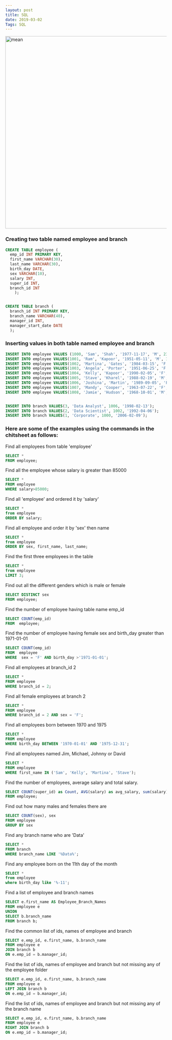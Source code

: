 ```yaml
---
layout: post
title: SQL
date: 2019-03-02
Tags: SQL
---
```

<img src="/assets/img/sql/sql_syntax.png" alt="mean" style="width:600px; margin-left: auto;
          margin-right: auto;"/>
### Creating two table named employee and branch
```sql
CREATE TABLE employee (
  emp_id INT PRIMARY KEY,
  first_name VARCHAR(30),
  last_name VARCHAR(30),
  birth_day DATE,
  sex VARCHAR(10),
  salary INT,
  super_id INT,
  branch_id INT
    );


CREATE TABLE branch (
  branch_id INT PRIMARY KEY,
  branch_name VARCHAR(40),
  manager_id INT,
  manager_start_date DATE
  );
```

### Inserting values in both table named employee and branch
```sql
INSERT INTO employee VALUES (1000, 'Sam', 'Shah', '1977-11-17', 'M', 230000, 105, 2);
INSERT INTO employee VALUES(1001, 'Ram', 'Kapoor', '1951-05-11', 'M', 140000, 100, 1);
INSERT INTO employee VALUES(1002, 'Martina', 'Gates', '1984-03-15', 'F', 95000, 100, 3);
INSERT INTO employee VALUES(1003, 'Angela', 'Porter', '1951-06-25', 'F', 83000, 102, 2);
INSERT INTO employee VALUES(1004, 'Kelly', 'Kapoor', '1990-02-05', 'F', 65000, 102, 2);
INSERT INTO employee VALUES(1005, 'Stave', 'Kharel', '1988-02-19', 'M', 79000, 102, 2);
INSERT INTO employee VALUES(1006, 'Joshina', 'Martin', '1989-09-05', 'F', 88000, 100, 1);
INSERT INTO employee VALUES(1007, 'Mandy', 'Cooper', '1963-07-22', 'F', 75000, 106, 3);
INSERT INTO employee VALUES(1008, 'Jamie', 'Hudson', '1968-10-01', 'M', 61000, 106, 3);


INSERT INTO branch VALUES(3, 'Data Analyst', 1006, '1998-02-13');
INSERT INTO branch VALUES(2, 'Data Scientist', 1002, '1992-04-06');
INSERT INTO branch VALUES(1, 'Corporate', 1000, '2006-02-09');
```

### Here are some of the examples using the commands in the chitsheet as follows:

Find all employees from table 'employee'
```sql
SELECT *
FROM employee;
```

Find all the employee whose salary is greater than 85000
```sql
SELECT *
FROM employee
WHERE salary>85000;
```

Find all 'employee' and ordered it by 'salary'
```sql
SELECT *
from employee
ORDER BY salary;
```

Find all employee and order it by 'sex' then name
```sql
SELECT *
from employee
ORDER BY sex, first_name, last_name;
```

Find the first three employees in the table
```sql
SELECT *
from employee
LIMIT 3;
```

Find out all the different genders which is male or female
```sql
SELECT DISTINCT sex
FROM employee;
```
Find the number of employee having table name emp_id
```sql
SELECT COUNT(emp_id)
FROM  employee;
```

Find the number of employee having female sex and birth_day greater than 1971-01-01
```sql
SELECT COUNT(emp_id)
FROM  employee
WHERE  sex = 'F' AND birth_day >'1971-01-01';
```
Find all employees at branch_id 2
```sql
SELECT *
FROM employee
WHERE branch_id = 2;
```

Find all female employees at branch 2
```sql
SELECT *
FROM employee
WHERE branch_id = 2 AND sex = 'F';
```

Find all employees born between 1970 and 1975
```sql
SELECT *
FROM employee
WHERE birth_day BETWEEN '1970-01-01' AND '1975-12-31';
```

Find all employees named Jim, Michael, Johnny or David
```sql
SELECT *
FROM employee
WHERE first_name IN ('Sam', 'Kelly', 'Martina', 'Stave');
```

Find the number of employees, average salary and total salary.
```sql
SELECT COUNT(super_id) as Count, AVG(salary) as avg_salary, sum(salary) as totalSalary
FROM employee;
```

Find out how many males and females there are
```sql
SELECT COUNT(sex), sex
FROM employee
GROUP BY sex
```

Find any branch name who are 'Data'
```sql
SELECT *
FROM branch
WHERE branch_name LIKE '%Data%';
```

Find any employee born on the 11th day of the month
```sql
SELECT *
from employee
where birth_day like '%-11';
```



Find a list of employee and branch names
```sql
SELECT e.first_name AS Employee_Branch_Names
FROM employee e
UNION
SELECT b.branch_name
FROM branch b;
```


Find the common list of ids, names of employee and branch
```sql
SELECT e.emp_id, e.first_name, b.branch_name
FROM employee e
JOIN branch b     
ON e.emp_id = b.manager_id;
```

Find the  list of ids, names of employee and branch but not missing any of the employee folder 
```sql
SELECT e.emp_id, e.first_name, b.branch_name
FROM employee e
LEFT JOIN branch b     
ON e.emp_id = b.manager_id;
```

Find the  list of ids, names of employee and branch but not missing any of the branch name
```sql
SELECT e.emp_id, e.first_name, b.branch_name
FROM employee e
RIGHT JOIN branch b     
ON e.emp_id = b.manager_id;
```
